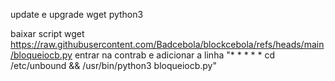 
update e upgrade 
wget
python3 

baixar script wget https://raw.githubusercontent.com/Badcebola/blockcebola/refs/heads/main/bloqueiocb.py
entrar na contrab e adicionar a linha "* * * * * cd /etc/unbound && /usr/bin/python3 bloqueiocb.py"

